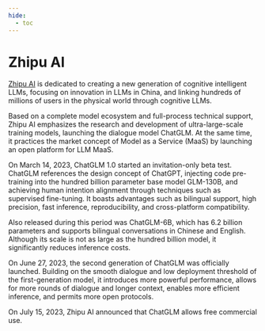 ```yaml
---
hide:
  - toc
---
```


# Zhipu AI

[Zhipu AI](https://www.zhipuai.cn/) is dedicated to creating a new generation of cognitive intelligent LLMs, focusing on innovation in LLMs in China, and linking hundreds of millions of users in the physical world through cognitive LLMs. 

Based on a complete model ecosystem and full-process technical support, Zhipu AI emphasizes the research and development of ultra-large-scale training models, launching the dialogue model ChatGLM. At the same time, it practices the market concept of Model as a Service (MaaS) by launching an open platform for LLM MaaS.

On March 14, 2023, ChatGLM 1.0 started an invitation-only beta test. ChatGLM references the design concept of ChatGPT, injecting code pre-training into the hundred billion parameter base model GLM-130B, and achieving human intention alignment through techniques such as supervised fine-tuning. It boasts advantages such as bilingual support, high precision, fast inference, reproducibility, and cross-platform compatibility. 

Also released during this period was ChatGLM-6B, which has 6.2 billion parameters and supports bilingual conversations in Chinese and English. Although its scale is not as large as the hundred billion model, it significantly reduces inference costs.

On June 27, 2023, the second generation of ChatGLM was officially launched. Building on the smooth dialogue and low deployment threshold of the first-generation model, it introduces more powerful performance, allows for more rounds of dialogue and longer context, enables more efficient inference, and permits more open protocols. 

On July 15, 2023, Zhipu AI announced that ChatGLM allows free commercial use.
